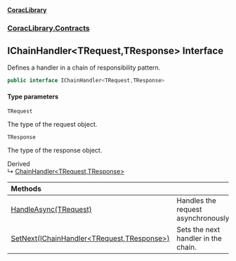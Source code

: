 #### [CoracLibrary](CoracLibrary.md 'CoracLibrary')
### [CoracLibrary.Contracts](CoracLibrary.Contracts.md 'CoracLibrary.Contracts')

## IChainHandler<TRequest,TResponse> Interface

Defines a handler in a chain of responsibility pattern.

```csharp
public interface IChainHandler<TRequest,TResponse>
```
#### Type parameters

<a name='CoracLibrary.Contracts.IChainHandler_TRequest,TResponse_.TRequest'></a>

`TRequest`

The type of the request object.

<a name='CoracLibrary.Contracts.IChainHandler_TRequest,TResponse_.TResponse'></a>

`TResponse`

The type of the response object.

Derived  
&#8627; [ChainHandler&lt;TRequest,TResponse&gt;](CoracLibrary.Abstractions.ChainHandler_TRequest,TResponse_.md 'CoracLibrary.Abstractions.ChainHandler<TRequest,TResponse>')

| Methods | |
| :--- | :--- |
| [HandleAsync(TRequest)](CoracLibrary.Contracts.IChainHandler_TRequest,TResponse_.HandleAsync(TRequest).md 'CoracLibrary.Contracts.IChainHandler<TRequest,TResponse>.HandleAsync(TRequest)') | Handles the request asynchronously. |
| [SetNext(IChainHandler&lt;TRequest,TResponse&gt;)](CoracLibrary.Contracts.IChainHandler_TRequest,TResponse_.SetNext(CoracLibrary.Contracts.IChainHandler_TRequest,TResponse_).md 'CoracLibrary.Contracts.IChainHandler<TRequest,TResponse>.SetNext(CoracLibrary.Contracts.IChainHandler<TRequest,TResponse>)') | Sets the next handler in the chain. |
